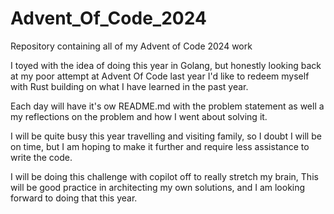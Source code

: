 # Advent_Of_Code_2024
Repository containing all of my Advent of Code 2024 work

I toyed with the idea of doing this year in Golang, but honestly looking back at my poor attempt at Advent Of Code last year I'd like to redeem myself with Rust building on what I have learned in the past year.

Each day will have it's ow README.md with the problem statement as well a my reflections on the problem and how I went about solving it.

I will be quite busy this year travelling and visiting family, so I doubt I will be on time, but I am hoping to make it further and require less assistance to write the code.

I will be doing this challenge with copilot off to really stretch my brain, This will be good practice in architecting my own solutions, and I am looking forward to doing that this year.
